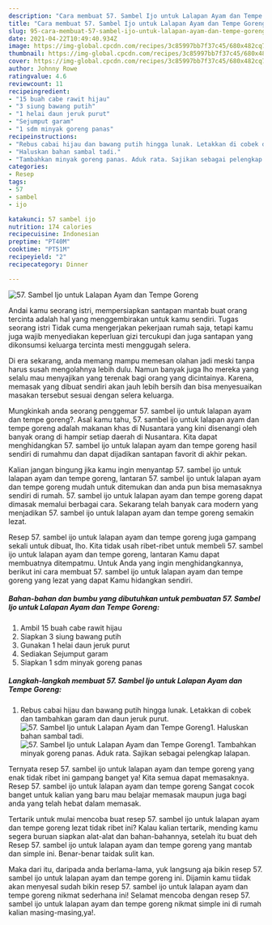 ```yaml
---
description: "Cara membuat 57. Sambel Ijo untuk Lalapan Ayam dan Tempe Goreng Sederhana dan Mudah Dibuat"
title: "Cara membuat 57. Sambel Ijo untuk Lalapan Ayam dan Tempe Goreng Sederhana dan Mudah Dibuat"
slug: 95-cara-membuat-57-sambel-ijo-untuk-lalapan-ayam-dan-tempe-goreng-sederhana-dan-mudah-dibuat
date: 2021-04-22T10:49:40.934Z
image: https://img-global.cpcdn.com/recipes/3c85997bb7f37c45/680x482cq70/57-sambel-ijo-untuk-lalapan-ayam-dan-tempe-goreng-foto-resep-utama.jpg
thumbnail: https://img-global.cpcdn.com/recipes/3c85997bb7f37c45/680x482cq70/57-sambel-ijo-untuk-lalapan-ayam-dan-tempe-goreng-foto-resep-utama.jpg
cover: https://img-global.cpcdn.com/recipes/3c85997bb7f37c45/680x482cq70/57-sambel-ijo-untuk-lalapan-ayam-dan-tempe-goreng-foto-resep-utama.jpg
author: Johnny Rowe
ratingvalue: 4.6
reviewcount: 11
recipeingredient:
- "15 buah cabe rawit hijau"
- "3 siung bawang putih"
- "1 helai daun jeruk purut"
- "Sejumput garam"
- "1 sdm minyak goreng panas"
recipeinstructions:
- "Rebus cabai hijau dan bawang putih hingga lunak. Letakkan di cobek dan tambahkan garam dan daun jeruk purut."
- "Haluskan bahan sambal tadi."
- "Tambahkan minyak goreng panas. Aduk rata. Sajikan sebagai pelengkap lalapan."
categories:
- Resep
tags:
- 57
- sambel
- ijo

katakunci: 57 sambel ijo 
nutrition: 174 calories
recipecuisine: Indonesian
preptime: "PT40M"
cooktime: "PT51M"
recipeyield: "2"
recipecategory: Dinner

---
```



![57. Sambel Ijo untuk Lalapan Ayam dan Tempe Goreng](https://img-global.cpcdn.com/recipes/3c85997bb7f37c45/680x482cq70/57-sambel-ijo-untuk-lalapan-ayam-dan-tempe-goreng-foto-resep-utama.jpg)

Andai kamu seorang istri, mempersiapkan santapan mantab buat orang tercinta adalah hal yang menggembirakan untuk kamu sendiri. Tugas seorang istri Tidak cuma mengerjakan pekerjaan rumah saja, tetapi kamu juga wajib menyediakan keperluan gizi tercukupi dan juga santapan yang dikonsumsi keluarga tercinta mesti menggugah selera.

Di era  sekarang, anda memang mampu memesan olahan jadi meski tanpa harus susah mengolahnya lebih dulu. Namun banyak juga lho mereka yang selalu mau menyajikan yang terenak bagi orang yang dicintainya. Karena, memasak yang dibuat sendiri akan jauh lebih bersih dan bisa menyesuaikan masakan tersebut sesuai dengan selera keluarga. 



Mungkinkah anda seorang penggemar 57. sambel ijo untuk lalapan ayam dan tempe goreng?. Asal kamu tahu, 57. sambel ijo untuk lalapan ayam dan tempe goreng adalah makanan khas di Nusantara yang kini disenangi oleh banyak orang di hampir setiap daerah di Nusantara. Kita dapat menghidangkan 57. sambel ijo untuk lalapan ayam dan tempe goreng hasil sendiri di rumahmu dan dapat dijadikan santapan favorit di akhir pekan.

Kalian jangan bingung jika kamu ingin menyantap 57. sambel ijo untuk lalapan ayam dan tempe goreng, lantaran 57. sambel ijo untuk lalapan ayam dan tempe goreng mudah untuk ditemukan dan anda pun bisa memasaknya sendiri di rumah. 57. sambel ijo untuk lalapan ayam dan tempe goreng dapat dimasak memalui berbagai cara. Sekarang telah banyak cara modern yang menjadikan 57. sambel ijo untuk lalapan ayam dan tempe goreng semakin lezat.

Resep 57. sambel ijo untuk lalapan ayam dan tempe goreng juga gampang sekali untuk dibuat, lho. Kita tidak usah ribet-ribet untuk membeli 57. sambel ijo untuk lalapan ayam dan tempe goreng, lantaran Kamu dapat membuatnya ditempatmu. Untuk Anda yang ingin menghidangkannya, berikut ini cara membuat 57. sambel ijo untuk lalapan ayam dan tempe goreng yang lezat yang dapat Kamu hidangkan sendiri.

<!--inarticleads1-->

##### Bahan-bahan dan bumbu yang dibutuhkan untuk pembuatan 57. Sambel Ijo untuk Lalapan Ayam dan Tempe Goreng:

1. Ambil 15 buah cabe rawit hijau
1. Siapkan 3 siung bawang putih
1. Gunakan 1 helai daun jeruk purut
1. Sediakan Sejumput garam
1. Siapkan 1 sdm minyak goreng panas




<!--inarticleads2-->

##### Langkah-langkah membuat 57. Sambel Ijo untuk Lalapan Ayam dan Tempe Goreng:

1. Rebus cabai hijau dan bawang putih hingga lunak. Letakkan di cobek dan tambahkan garam dan daun jeruk purut.
<img src="https://img-global.cpcdn.com/steps/700ef2f0b4622bb6/160x128cq70/57-sambel-ijo-untuk-lalapan-ayam-dan-tempe-goreng-langkah-memasak-1-foto.jpg" alt="57. Sambel Ijo untuk Lalapan Ayam dan Tempe Goreng">1. Haluskan bahan sambal tadi.
<img src="https://img-global.cpcdn.com/steps/8c1a9d3d9490d771/160x128cq70/57-sambel-ijo-untuk-lalapan-ayam-dan-tempe-goreng-langkah-memasak-2-foto.jpg" alt="57. Sambel Ijo untuk Lalapan Ayam dan Tempe Goreng">1. Tambahkan minyak goreng panas. Aduk rata. Sajikan sebagai pelengkap lalapan.




Ternyata resep 57. sambel ijo untuk lalapan ayam dan tempe goreng yang enak tidak ribet ini gampang banget ya! Kita semua dapat memasaknya. Resep 57. sambel ijo untuk lalapan ayam dan tempe goreng Sangat cocok banget untuk kalian yang baru mau belajar memasak maupun juga bagi anda yang telah hebat dalam memasak.

Tertarik untuk mulai mencoba buat resep 57. sambel ijo untuk lalapan ayam dan tempe goreng lezat tidak ribet ini? Kalau kalian tertarik, mending kamu segera buruan siapkan alat-alat dan bahan-bahannya, setelah itu buat deh Resep 57. sambel ijo untuk lalapan ayam dan tempe goreng yang mantab dan simple ini. Benar-benar taidak sulit kan. 

Maka dari itu, daripada anda berlama-lama, yuk langsung aja bikin resep 57. sambel ijo untuk lalapan ayam dan tempe goreng ini. Dijamin kamu tiidak akan menyesal sudah bikin resep 57. sambel ijo untuk lalapan ayam dan tempe goreng nikmat sederhana ini! Selamat mencoba dengan resep 57. sambel ijo untuk lalapan ayam dan tempe goreng nikmat simple ini di rumah kalian masing-masing,ya!.


